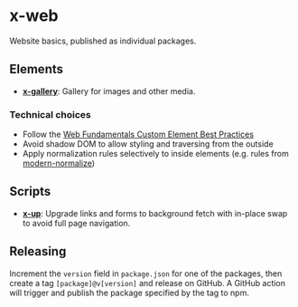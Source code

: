 # x-web

Website basics, published as individual packages.

## Elements

- [**x-gallery**](x-gallery): Gallery for images and other media.

### Technical choices

- Follow the [Web Fundamentals Custom Element Best Practices](https://developers.google.com/web/fundamentals/web-components/best-practices)
- Avoid shadow DOM to allow styling and traversing from the outside
- Apply normalization rules selectively to inside elements (e.g. rules from [modern-normalize](https://github.com/sindresorhus/modern-normalize))

## Scripts

- [**x-up**](x-up): Upgrade links and forms to background fetch with in-place swap to avoid full page navigation.

## Releasing

Increment the `version` field in `package.json` for one of the packages, then create a tag `[package]@v[version]` and release on GitHub. A GitHub action will trigger and publish the package specified by the tag to npm.
